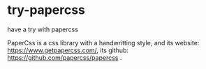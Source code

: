 # try-papercss
 have a try with papercss

 PaperCss is a css library with a handwritting style, and its website: https://www.getpapercss.com/, its github: https://github.com/papercss/papercss .
